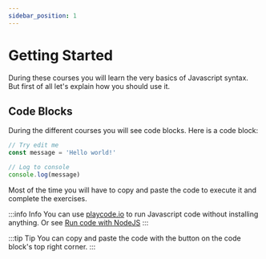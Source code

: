 ```yaml
---
sidebar_position: 1
---
```


# Getting Started

During these courses you will learn the very basics of Javascript syntax.
But first of all let's explain how you should use it.

## Code Blocks
During the different courses you will see code blocks.
Here is a code block: 

```javascript
// Try edit me
const message = 'Hello world!' 

// Log to console
console.log(message)
```

Most of the time you will have to copy and paste the code to execute it and complete the exercises. 

:::info Info
You can use [playcode.io](https://playcode.io/1964890) to run Javascript code without installing anything. Or see [Run code with NodeJS](/docs/nodejs/intro)
:::

:::tip Tip
You can copy and paste the code with the button on the code block's top right corner.
:::


